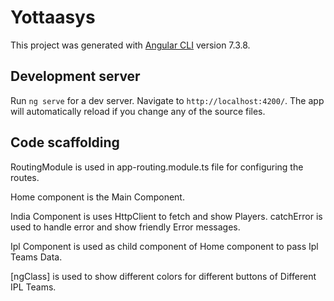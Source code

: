 # Yottaasys

This project was generated with [Angular CLI](https://github.com/angular/angular-cli) version 7.3.8.

## Development server

Run `ng serve` for a dev server. Navigate to `http://localhost:4200/`. The app will automatically reload if you change any of the source files.

## Code scaffolding

RoutingModule is used in app-routing.module.ts file for configuring the routes.

Home component is the Main Component.

India Component is uses HttpClient to fetch and show Players.
catchError is used to handle error and show friendly Error messages.

Ipl Component is used as child component of Home component to pass Ipl Teams Data.

[ngClass] is used to show different colors for different buttons of Different IPL Teams.
